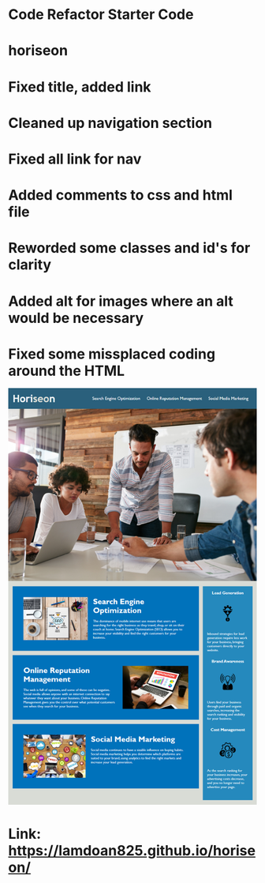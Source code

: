 # Code Refactor Starter Code
# horiseon
# Fixed title, added link
# Cleaned up navigation section
# Fixed all link for nav
# Added comments to css and html file
# Reworded some classes and id's for clarity
# Added alt for images where an alt would be necessary
# Fixed some missplaced coding around the HTML
![preview](/assets/images/Preview.jpg "Preview")




# Link: https://lamdoan825.github.io/horiseon/
